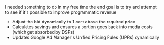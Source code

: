 I needed something to do in my free time the end goal is to try and attempt to see if it's possible to improve programmatic revenue 

- Adjust the bid dynamically to 1 cent above the required price
- Calculates savings and ensures a portion goes back into media costs (which get absorbed by DSPs) 
- Updates Google Ad Manager's Unified Pricing Rules (UPRs) dynamically

